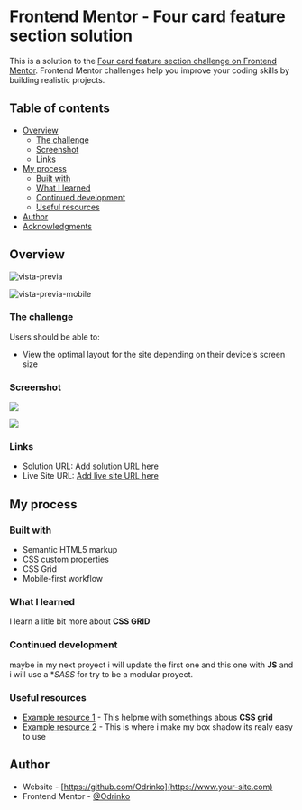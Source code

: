 # Frontend Mentor - Four card feature section solution

This is a solution to the [Four card feature section challenge on Frontend Mentor](https://www.frontendmentor.io/challenges/four-card-feature-section-weK1eFYK). Frontend Mentor challenges help you improve your coding skills by building realistic projects. 

## Table of contents

- [Overview](#overview)
  - [The challenge](#the-challenge)
  - [Screenshot](#screenshot)
  - [Links](#links)
- [My process](#my-process)
  - [Built with](#built-with)
  - [What I learned](#what-i-learned)
  - [Continued development](#continued-development)
  - [Useful resources](#useful-resources)
- [Author](#author)
- [Acknowledgments](#acknowledgments)


## Overview

![vista-previa](./design/desktop-design.jpg)

![vista-previa-mobile](./design/mobile-design.jpg)

### The challenge

Users should be able to:

- View the optimal layout for the site depending on their device's screen size

### Screenshot

![](./design/Screenshot.png)

![](.//design/Screenshot-mobile.png)



### Links

- Solution URL: [Add solution URL here](https://github.com/Odrinko/second-challenge)
- Live Site URL: [Add live site URL here](https://odrinko.github.io/second-challenge/)

## My process

### Built with

- Semantic HTML5 markup
- CSS custom properties
- CSS Grid
- Mobile-first workflow


### What I learned

I learn a litle bit more about **CSS GRID**

### Continued development

maybe in my next proyect i will update the first one and this one with **JS** and i will use a **SASS* for try to be a modular proyect.

### Useful resources

- [Example resource 1](https://css-tricks.com/snippets/css/complete-guide-grid/) - This helpme with somethings abous **CSS grid**
- [Example resource 2](https://www.cssmatic.com/box-shadow) - This is where i make my box shadow its realy easy to use


## Author

- Website - [https://github.com/Odrinko](https://www.your-site.com)
- Frontend Mentor - [@Odrinko](https://www.frontendmentor.io/profile/Odrinko)


